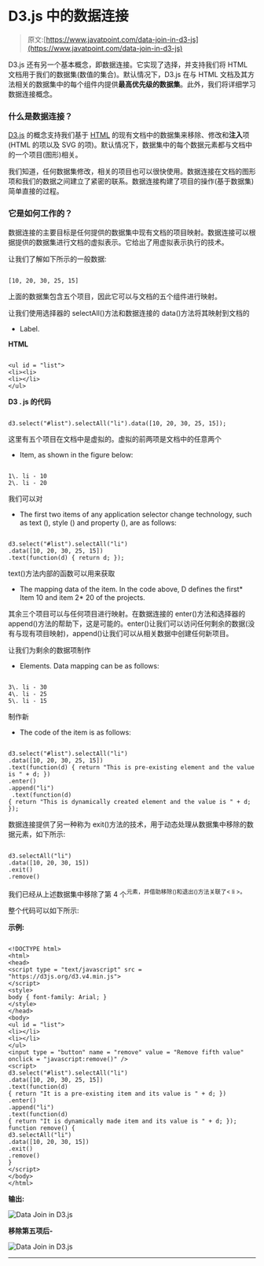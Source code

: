 # D3.js 中的数据连接

> 原文:[https://www.javatpoint.com/data-join-in-d3-js](https://www.javatpoint.com/data-join-in-d3-js)

D3.js 还有另一个基本概念，即数据连接。它实现了选择，并支持我们将 HTML 文档用于我们的数据集(数值的集合)。默认情况下，D3.js 在与 HTML 文档及其方法相关的数据集中的每个组件内提供**最高优先级的数据集**。此外，我们将详细学习数据连接概念。

### 什么是数据连接？

[D3.js](d3-js) 的概念支持我们基于 [HTML](https://www.javatpoint.com/html-tutorial) 的现有文档中的数据集来移除、修改和**注入**项(HTML 的项以及 SVG 的项)。默认情况下，数据集中的每个数据元素都与文档中的一个项目(图形)相关。

我们知道，任何数据集修改，相关的项目也可以很快使用。数据连接在文档的图形项和我们的数据之间建立了紧密的联系。数据连接构建了项目的操作(基于数据集)简单直接的过程。

### 它是如何工作的？

数据连接的主要目标是任何提供的数据集中现有文档的项目映射。数据连接可以根据提供的数据集进行文档的虚拟表示。它给出了用虚拟表示执行的技术。

让我们了解如下所示的一般数据:

```

[10, 20, 30, 25, 15]

```

上面的数据集包含五个项目，因此它可以与文档的五个组件进行映射。

让我们使用选择器的 selectAll()方法和数据连接的 data()方法将其映射到文档的

*   Label.

**HTML**

```

<ul id = "list">
<li><li>
<li></li>
</ul>

```

**D3 . js 的代码**

```

d3.select("#list").selectAll("li").data([10, 20, 30, 25, 15]);

```

这里有五个项目在文档中是虚拟的。虚拟的前两项是文档中的任意两个

*   Item, as shown in the figure below:

```

1\. li - 10
2\. li - 20

```

我们可以对

*   The first two items of any application selector change technology, such as text (), style () and property (), are as follows:

```

d3.select("#list").selectAll("li")
.data([10, 20, 30, 25, 15])
.text(function(d) { return d; });

```

text()方法内部的函数可以用来获取

*   The mapping data of the item. In the code above, D defines the first*   Item 10 and item 2*   20 of the projects.

其余三个项目可以与任何项目进行映射。在数据连接的 enter()方法和选择器的 append()方法的帮助下，这是可能的。enter()让我们可以访问任何剩余的数据(没有与现有项目映射)，append()让我们可以从相关数据中创建任何新项目。

让我们为剩余的数据项制作

*   Elements. Data mapping can be as follows:

```

3\. li - 30
4\. li - 25
5\. li - 15

```

制作新

*   The code of the item is as follows:

```

d3.select("#list").selectAll("li")
.data([10, 20, 30, 25, 15])
.text(function(d) { return "This is pre-existing element and the value is " + d; })
.enter()
.append("li")
 .text(function(d) 
{ return "This is dynamically created element and the value is " + d; });

```

数据连接提供了另一种称为 exit()方法的技术，用于动态处理从数据集中移除的数据元素，如下所示:

```

d3.selectAll("li")
.data([10, 20, 30, 15])
.exit()
.remove()

```

我们已经从上述数据集中移除了第 4 个<sup>元素，并借助移除()和退出()方法关联了< li >。</sup>

整个代码可以如下所示:

**示例:**

```

<!DOCTYPE html>
<html>
<head>
<script type = "text/javascript" src = "https://d3js.org/d3.v4.min.js">
</script>
<style>
body { font-family: Arial; }
</style>
</head>
<body>
<ul id = "list">
<li></li>
<li></li>
</ul>
<input type = "button" name = "remove" value = "Remove fifth value" 
onclick = "javascript:remove()" />
<script>
d3.select("#list").selectAll("li")
.data([10, 20, 30, 25, 15])
.text(function(d) 
{ return "It is a pre-existing item and its value is " + d; })
.enter()
.append("li")
.text(function(d) 
{ return "It is dynamically made item and its value is " + d; });
function remove() {
d3.selectAll("li")
.data([10, 20, 30, 15])
.exit()
.remove()
}
</script>
</body>
</html>

```

**输出:**

![Data Join in D3.js](../Images/566c860016af036aac14cd0faf87086b.png)

**移除第五项后-**

![Data Join in D3.js](../Images/493e74f055dfb9a0a19ea522bbff1504.png)

* * *